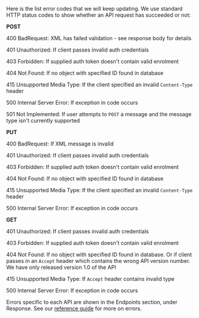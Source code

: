 Here is the list error codes that we will keep updating.
We use standard HTTP status codes to show whether an API request has succeeded or not: 

**POST**

400 BadRequest: XML has failed validation - see response body for details

401 Unauthorized: If client passes invalid auth credentials

403 Forbidden: If supplied auth token doesn't contain valid enrolment

404 Not Found: If no object with specified ID found in database

415 Unsupported Media Type: If the client specified an invalid ``Content-Type`` header

500 Internal Server Error: If exception in code occurs

501 Not Implemented: If user attempts to ``POST`` a message and the message type isn't currently supported

**PUT**

400 BadRequest: If XML message is invalid

401 Unauthorized: If client passes invalid auth credentials

403 Forbidden: If supplied auth token doesn't contain valid enrolment

404 Not Found: If no object with specified ID found in database

415 Unsupported Media Type: If the client specified an invalid ``Content-Type`` header

500 Internal Server Error: If exception in code occurs

**GET**

401 Unauthorized: If client passes invalid auth credentials

403 Forbidden: If supplied auth token doesn't contain valid enrolment

404 Not Found: If no object with specified ID found in database. Or if client passes in an ``Accept`` header which contains the wrong API version number. We have only released version 1.0 of the API

415 Unsupported Media Type: If ``Accept`` header contains invalid type

500 Internal Server Error: If exception in code occurs


Errors specific to each API are shown in the Endpoints section, under Response. 
See our [reference guide](https://developer.service.hmrc.gov.uk/api-documentation/docs/reference-guide#errors) for more on errors.
